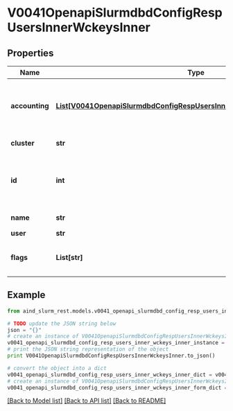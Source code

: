 # V0041OpenapiSlurmdbdConfigRespUsersInnerWckeysInner


## Properties

Name | Type | Description | Notes
------------ | ------------- | ------------- | -------------
**accounting** | [**List[V0041OpenapiSlurmdbdConfigRespUsersInnerWckeysInnerAccountingInner]**](V0041OpenapiSlurmdbdConfigRespUsersInnerWckeysInnerAccountingInner.md) | Accounting records containing related resource usage | [optional] 
**cluster** | **str** | Cluster name | 
**id** | **int** | Unique ID for this user-cluster-wckey combination | [optional] 
**name** | **str** | WCKey name | 
**user** | **str** | User name | 
**flags** | **List[str]** | Flags associated with the WCKey | [optional] 

## Example

```python
from aind_slurm_rest.models.v0041_openapi_slurmdbd_config_resp_users_inner_wckeys_inner import V0041OpenapiSlurmdbdConfigRespUsersInnerWckeysInner

# TODO update the JSON string below
json = "{}"
# create an instance of V0041OpenapiSlurmdbdConfigRespUsersInnerWckeysInner from a JSON string
v0041_openapi_slurmdbd_config_resp_users_inner_wckeys_inner_instance = V0041OpenapiSlurmdbdConfigRespUsersInnerWckeysInner.from_json(json)
# print the JSON string representation of the object
print V0041OpenapiSlurmdbdConfigRespUsersInnerWckeysInner.to_json()

# convert the object into a dict
v0041_openapi_slurmdbd_config_resp_users_inner_wckeys_inner_dict = v0041_openapi_slurmdbd_config_resp_users_inner_wckeys_inner_instance.to_dict()
# create an instance of V0041OpenapiSlurmdbdConfigRespUsersInnerWckeysInner from a dict
v0041_openapi_slurmdbd_config_resp_users_inner_wckeys_inner_form_dict = v0041_openapi_slurmdbd_config_resp_users_inner_wckeys_inner.from_dict(v0041_openapi_slurmdbd_config_resp_users_inner_wckeys_inner_dict)
```
[[Back to Model list]](../README.md#documentation-for-models) [[Back to API list]](../README.md#documentation-for-api-endpoints) [[Back to README]](../README.md)


